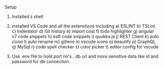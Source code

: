 Setup
1) Installed z shell
2) installed VS Code and all the extenstions including
   a) ESLINT
   b) TSLint
   c) Indentator
   d) Git history
   e) import cost
   f) todo highlighter
   g) angular v7 code snippets
   h) es6 code snippets
   i) quokka.js
   j) REST Client
   k) auto close
   l) auto rename
   m) gitlens
   n) vscode icons
   o) beautify
   p) GraphQL
   q) MySql
   r) code spell checker
   s) color picker
   t) editor config for vscode

3) Use .env file to hold port no's , db url and more sensitive data like id and password for db connection.


						









